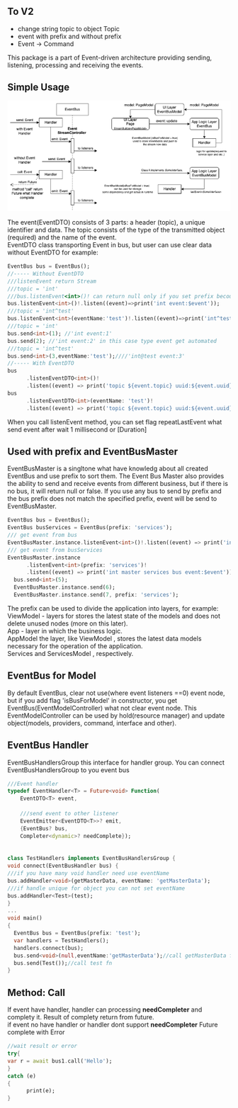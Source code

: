 ## To V2
-  change string topic to object Topic
-  event with prefix and without prefix
-  Event -> Command

This package is a part of Event-driven architecture providing sending, listening, processing and receiving the events.  
## Simple Usage 
![simply_usage](event_bus_arch.drawio.png)

The event(EventDTO) consists of 3 parts: a header (topic), a unique identifier and data. The topic consists of the type of the transmitted object (required) and the name of the event.  
EventDTO class transporting Event in bus, but user can use clear data without EventDTO for example:
```dart
EventBus bus = EventBus();
//----- Without EventDTO
///listenEvent return Stream
///topic = 'int' 
///bus.listenEvent<int>()! can return null only if you set prefix becouse bus be search other EventBus with prefix in EventBusMaster
bus.listenEvent<int>()!.listen((event)=>print('int event:$event'));
///topic = 'int^test' 
bus.listenEvent<int>(eventName:'test')!.listen((event)=>print('int^test event:$event'));
///topic = 'int' 
bus.send<int>(1); //'int event:1'
bus.send(2); //'int event:2' in this case type event get automated
///topic = 'int^test' 
bus.send<int>(3,eventName:'test');////'int@test event:3'
//----- With EventDTO
bus
      .listenEventDTO<int>()!
      .listen((event) => print('topic ${event.topic} uuid:${event.uuid} event:${event.data}'));
bus
      .listenEventDTO<int>(eventName: 'test')!
      .listen((event) => print('topic ${event.topic} uuid:${event.uuid} event:${event.data}'));
```
When you call listenEvent method, you can set flag repeatLastEvent what send event after wait 1 millisecond or [Duration] 
## Used with prefix and EventBusMaster
EventBusMaster is a singltone what have knowledg about all created EventBus and use prefix to sort them.
The Event Bus Master also provides the ability to send and receive events from different business, but if there is no bus, it will return null or false. If you use any bus to send by prefix and the bus prefix does not match the specified prefix, event will be send to EventBusMaster.
```dart
EventBus bus = EventBus();
EventBus busServices = EventBus(prefix: 'services');
/// get event from bus
EventBusMaster.instance.listenEvent<int>()!.listen((event) => print('int master event:$event'));
/// get event from busServices
EventBusMaster.instance
      .listenEvent<int>(prefix: 'services')!
      .listen((event) => print('int master services bus event:$event'));
  bus.send<int>(5);
  EventBusMaster.instance.send(6);
  EventBusMaster.instance.send(7, prefix: 'services');
```
The prefix can be used to divide the application into layers, for example:
ViewModel - layers for stores the latest state of the models and does not delete unused nodes (more on this later).  
App - layer in which the business logic.  
AppModel the layer, like ViewModel , stores the latest data models necessary for the operation of the application.  
Services and ServicesModel , respectively.  

## EventBus for Model
By default EventBus, clear not use(where event listeners ==0) event node, but if you add flag 'isBusForModel' in constructor, you get EventBus(EventModelController) what not clear event node.
This EventModelController can be used by hold(resource manager) and update object(models, providers, command, interface and other).  

## EventBus Handler
EventBusHandlersGroup this interface for handler group. You can connect  EventBusHandlersGroup to you event bus
```dart
///Event handler
typedef EventHandler<T> = Future<void> Function(
    EventDTO<T> event,

    ///send event to other listener
    EventEmitter<EventDTO<T>>? emit,
    {EventBus? bus,
    Completer<dynamic>? needComplete});


class TestHandlers implements EventBusHandlersGroup {
void connect(EventBusHandler bus) {
///if you have many void handler need use eventName
bus.addHandler<void>(getMasterData, eventName: 'getMasterData');
///if handle unique for object you can not set eventName
bus.addHandler<Test>(test);
}
...
void main()
{
  EventBus bus = EventBus(prefix: 'test');
  var handlers = TestHandlers();
  handlers.connect(bus);
  bus.send<void>(null,eventName:'getMasterData');//call getMasterData fn
  bus.send(Test());//call test fn
}
```

## Method: Call 
If event have handler, handler can processing **needCompleter** and complety it. Result of complety return from future.  
if event no have handler or handler dont support **needCompleter** Future complete with Error
```dart
//wait result or error
try{
var r = await bus1.call('Hello');
}
catch (e)
{
      print(e);
}
```


